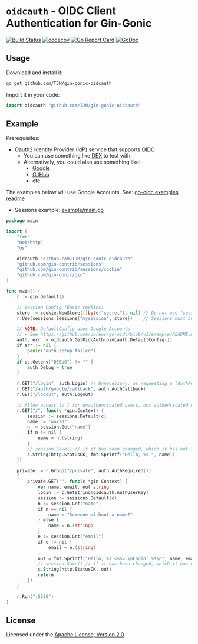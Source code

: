 # `oidcauth` - OIDC Client Authentication for Gin-Gonic

[![Build Status](https://travis-ci.org/TJM/gin-gonic-oidcauth.svg)](https://travis-ci.org/TJM/gin-gonic-oidcauth)
[![codecov](https://codecov.io/gh/TJM/gin-gonic-oidcauth/branch/master/graph/badge.svg)](https://codecov.io/gh/TJM/gin-gonic-oidcauth)
[![Go Report Card](https://goreportcard.com/badge/github.com/TJM/gin-gonic-oidcauth)](https://goreportcard.com/report/github.com/TJM/gin-gonic-oidcauth)
[![GoDoc](https://godoc.org/github.com/TJM/gin-gonic-oidcauth?status.svg)](https://godoc.org/github.com/TJM/gin-gonic-oidcauth)
<!-- [![Join the chat at https://gitter.im/gin-gonic/gin](https://badges.gitter.im/Join%20Chat.svg)](https://gitter.im/gin-gonic/gin) -->

## Usage

Download and install it:

```sh
go get github.com/TJM/gin-gonic-oidcauth
```

Import it in your code:

```go
import oidcauth "github.com/TJM/gin-gonic-oidcauth"
```

## Example

Prerequisites:

* Oauth2 Identity Provider (IdP) service that supports [OIDC](https://en.wikipedia.org/wiki/OpenID_Connect)
  * You can use something like [DEX](https://github.com/dexidp/dex) to test with.
  * Alternatively, you could also use something like:
    * [Google](https://developers.google.com/identity/protocols/oauth2/openid-connect)
    * [GitHub](https://plugins.miniorange.com/oauth-openid-login-using-github)
    * etc
 
The examples below will use Google Accounts. See: [go-oidc examples readme](https://github.com/coreos/go-oidc/tree/v3/example)

* Sessions example: [example/main.go](example/main.go)

```go
package main

import (
	"fmt"
	"net/http"
	"os"

	oidcauth "github.com/TJM/gin-gonic-oidcauth"
	"github.com/gin-contrib/sessions"
	"github.com/gin-contrib/sessions/cookie"
	"github.com/gin-gonic/gin"
)

func main() {
	r := gin.Default()

	// Session Config (Basic cookies)
	store := cookie.NewStore([]byte("secret"), nil) // Do not use "secret", nil in production. This sets the keypairs for auth, encryption of the cookies.
	r.Use(sessions.Sessions("mysession", store))    // Sessions must be Use(d) before oidcauth, as oidcauth requires sessions

	// NOTE: DefaultConfig uses Google Accounts
	// - See https://github.com/coreos/go-oidc/blob/v3/example/README.md
	auth, err := oidcauth.GetOidcAuth(oidcauth.DefaultConfig())
	if err != nil {
		panic("auth setup failed")
	}
	if os.Getenv("DEBUG") != "" {
		auth.Debug = true
	}

	r.GET("/login", auth.Login) // Unnecessary, as requesting a "AuthRequired" resource will initiate login, but potentially convenient
	r.GET("/auth/google/callback", auth.AuthCallback)
	r.GET("/logout", auth.Logout)

	// Allow access to / for unauthenticated users, but authenticated users will be greated by name.
	r.GET("/", func(c *gin.Context) {
		session := sessions.Default(c)
		name := "world"
		n := session.Get("name")
		if n != nil {
			name = n.(string)
		}
		// session.Save() // if it has been changed, which it has not
		c.String(http.StatusOK, fmt.Sprintf("Hello, %s.", name))
	})

	private := r.Group("/private", auth.AuthRequired())
	{
		private.GET("", func(c *gin.Context) {
			var name, email, out string
			login := c.GetString(oidcauth.AuthUserKey)
			session := sessions.Default(c)
			n := session.Get("name")
			if n == nil {
				name = "Someone without a name?"
			} else {
				name = n.(string)
			}
			e := session.Get("email")
			if e != nil {
				email = e.(string)
			}
			out = fmt.Sprintf("Hello, %s <%s>.\nLogin: %s\n", name, email, login)
			// session.Save() // if it has been changed, which it has not
			c.String(http.StatusOK, out)
			return
		})
	}

	r.Run(":5556")
}
```

## License

Licensed under the [Apache License, Version 2.0](http://www.apache.org/licenses/LICENSE-2.0).
